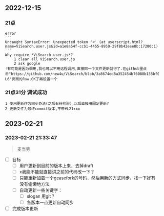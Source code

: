 ## 2022-12-15 
### 21点
    error 
    ```
    Uncaught SyntaxError: Unexpected token '<' (at userscript.html?name=ViSearch.user.js&id=a1e8a54f-ccb1-4455-8950-29f8b42eee8b:17200:1)
    ```
    Why require *ViSearch.user.js*?
        1 clear all ViSearch.user.js
        2 ask google
    !有可能是因为调用,我也可以不用远程调用,直接同一个文件更新就行了.在github里点击"https://github.com/new4u/ViSearch/blob/3a8674ed8a352454b76088b155bf03eb2fa8cbeb/Debug/ViSearchDebug.user.js#L1-L6"页面的Raw,OK了再设置一个
    
### 21点31分 调试成功
    1 使用更新作为同步办法(之后有待检验),以后直接用固定更新?
    2 更新文件为最终commit版本,不带#L21xxx

## 2023-02-21
### 2023-02-21 21:33:47
> 麦当劳 
- [ ] 目标
  - [ ] 用户更新到目前的版本上来，去掉draft
  - [ ] x我能不能就直接讲之前的代码改一下？
  - [ ] 只能重新加载一个geasefork的号码，然后用新的方式同步，找一下好有没有偷懒地方法
  - [ ] 自动更新一些关键字：
    - [ ] slogan 用git？
    - [ ] 各版本一点更新自动同步
- [ ] 完成版本更新